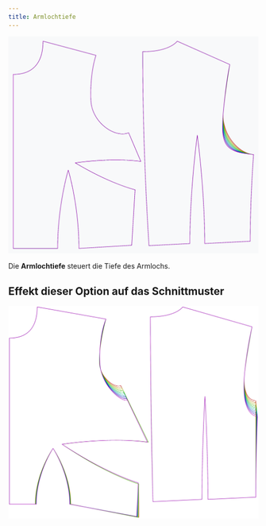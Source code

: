 ```yaml
---
title: Armlochtiefe
---
```


![Der Effekt der Option Armlochtiefe auf das Schnittmuster](sample.png)

Die **Armlochtiefe** steuert die Tiefe des Armlochs.



## Effekt dieser Option auf das Schnittmuster
![Dieses Bild zeigt den Effekt dieser Option, indem es mehrere Varianten überlagert, die einen anderen Wert für diese Option haben](bella_armholedepth_sample.svg "Effekt dieser Option auf das Schnittmuster")